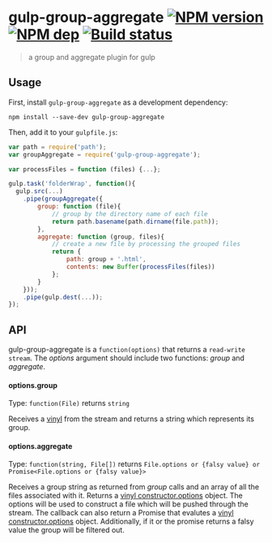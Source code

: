# gulp-group-aggregate [![NPM version][npm-image]][npm-url] [![NPM dep][npm-dep-image]][npm-dep-url] [![Build status][travis-image]][travis-url]
> a group and aggregate plugin for gulp

## Usage

First, install `gulp-group-aggregate` as a development dependency:

```shell
npm install --save-dev gulp-group-aggregate
```

Then, add it to your `gulpfile.js`:

```javascript
var path = require('path');
var groupAggregate = require('gulp-group-aggregate');

var processFiles = function (files) {...}; 

gulp.task('folderWrap', function(){
  gulp.src(...)
  	.pipe(groupAggregate({
  		group: function (file){
  			// group by the directory name of each file
  			return path.basename(path.dirname(file.path));
  		}, 
  		aggregate: function (group, files){
  			// create a new file by processing the grouped files
  			return {
  				path: group + '.html',
  				contents: new Buffer(processFiles(files))
  			};
  		}
  	}));
    .pipe(gulp.dest(...));
});
```

## API

gulp-group-aggregate is a ```function(options)``` that returns a ```read-write stream```. The _options_ argument should include two functions: _group_ and _aggregate_.

#### options.group

Type: ```function(File)``` returns ```string```

Receives a [vinyl](https://github.com/wearefractal/vinyl) from the stream and returns a string which represents its group. 

#### options.aggregate

Type: ```function(string, File[])``` returns ```File.options or {falsy value} or Promise<File.options or {falsy value}>``` 

Receives a group string as returned from _group_ calls and an array of all the files associated with it. Returns a [vinyl constructor.options](https://github.com/wearefractal/vinyl#constructoroptions) object. The options will be used to construct a file which will be pushed through the stream. The callback can also return a Promise that evalutes a [vinyl constructor.options](https://github.com/wearefractal/vinyl#constructoroptions) object. Additionally, if it or the promise returns a falsy value the group will be filtered out.

[travis-url]: http://travis-ci.org/amitport/gulp-group-aggregate
[travis-image]: https://secure.travis-ci.org/amitport/gulp-group-aggregate.svg?branch=master
[npm-url]: https://npmjs.org/package/gulp-group-aggregate
[npm-image]: https://badge.fury.io/js/gulp-group-aggregate.svg
[npm-dep-url]: https://david-dm.org/amitport/gulp-group-aggregate
[npm-dep-image]: https://david-dm.org/amitport/gulp-group-aggregate.svg


